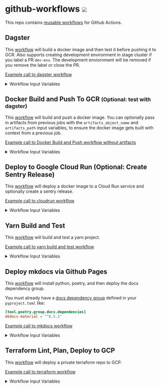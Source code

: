 # github-workflows <a href="https://github.com/20treeAI/github-workflows/releases"><img src="https://img.shields.io/github/v/release/20treeAI/github-workflows?style=plastic&labelColor=484848&color=3CA324&logo=GitHub&logoColor=white"></a>

This repo contains [reusable workflows](https://docs.github.com/en/actions/learn-github-actions/reusing-workflows) for Github Actions.

## Dagster

This [workflow](./.github/workflows/dagster.yml) will build a docker image and then test it before pushing it to GCR. Also supports creating development environment in stage cluster if you label a PR `dev-env`. The development enviornment will be removed if you remove the label or close the PR.

[Example call to dagster workflow](./examples/dagster.yml)

<details>
  <summary>Workflow Input Variables</summary>

| name                               | description                                                                     |  type  | default      | required |
| :--------------------------------- | :------------------------------------------------------------------------------ | :----: | :----------- | :------: |
| image_name                         | Docker image name                                                               | string | None         |   true   |
| branch                             | Git branch used for tagging incremental builds of the Docker image              | string | main         |  false   |
| gcp_project                        | GCP project where GCR/GKE are located for storing/deploying built Docker images | string | None         |   true   |
| gcp_location                       | Location where GKE is located for storing built Docker images                   | string | europe-west4 |  false   |
| cluster_name                       | K8s cluster name on which Dagster jobs are deployed to                          | string | None         |   true   |
| stage_cluster_name                 | K8s stage cluster name on which Dagster jobs are deployed to                    | string | None         |   true   |
| stage_cluster_domain               | FQDN for URL for cluster running dagster                                        | string | None         |   true   |
| stage_auth_domain                  | FQDN for authentication URL for cluster running dagster                         | string | None         |   true   |
| stage_dagster_service_account_name | Development K8s cluster name on which Dagster jobs are deployed to              | string | None         |   true   |
| dagster_version                    | Version of dagster to deploy helm chart for                                     | string | '0.15.10'    |  false   |

#### Input Secrets

These are the GitHub repo secrets you must create ahead of time!

| name                      | description                                                | required |
| :------------------------ | :--------------------------------------------------------- | :------: |
| SSH_KEY                   | SSH key used to access private repos during the build      |   true   |
| GCR_RW_SERVICEACCOUNT_KEY | GCR service account credentials to push/pull Docker images |   true   |

</details>

## Docker Build and Push To GCR <small>(Optional: test with dagster)</small>

This [workflow](./.github/workflows/docker_build_push.yml) will build and push a docker image. You can optionally pass in artifacts from previous jobs with the `artifacts_object_name` and `artifacts_path` input variables, to ensure the docker image gets built with context from a previous job.

[Example call to Docker Build and Push workflow without artifacts](./examples/docker_build_push.yml)

<details>
  <summary>Workflow Input Variables</summary>

| name                  | description                                                                   |  type   | default  | required |
| :-------------------- | :---------------------------------------------------------------------------- | :-----: | :------- | :------: |
| image_name            | Docker image name                                                             | string  | None     |   true   |
| branch                | Git branch used for tagging incremental builds of the Docker image            | string  | main     |   true   |
| gcp_project           | GCP project where GCR is located for storing built Docker images              | string  | None     |   true   |
| artifacts_object_name | Name of the artifacts object to pass to docker build job                      | string  | None     |  false   |
| artifacts_path        | Path to use for the artifacts object                                          | string  | `build/` |  false   |
| test_dagster          | whether or not to test docker image for dagster compatibility                 | boolean | false    |  false   |
| skip_image_push       | whether to skip image push (so that you can test image build without pushing) | boolean | false    |  false   |

#### Input Secrets

These are the GitHub repo secrets you must create ahead of time!

| name                      | description                                                | required |
| :------------------------ | :--------------------------------------------------------- | :------: |
| SSH_KEY                   | SSH key used to access private repos during the build      |   true   |
| GCR_RW_SERVICEACCOUNT_KEY | GCR service account credentials to push/pull Docker images |   true   |

</details>

## Deploy to Google Cloud Run (Optional: Create Sentry Release)

This [workflow](./.github/workflows/cloudrun_deploy_optional_sentry.yml) will deploy a docker image to a Cloud Run service and optionally create a sentry release.

[Example call to cloudrun workflow](./examples/cloudrun_deploy_optional_sentry.yml)

<details>
  <summary>Workflow Input Variables</summary>

| name           | description                                                      |  type   | default        | required |
| :------------- | :--------------------------------------------------------------- | :-----: | :------------- | :------: |
| gcp_project    | GCP project where GCR is located for storing built Docker images | string  | None           |   true   |
| region         | Region to deploy cloudrun app and docker image                   | string  | `europe-west4` |  false   |
| image_name     | Docker image name                                                | string  | None           |   true   |
| image_tag      | Name of Tag for Docker image                                     | string  | None           |  false   |
| service_name   | Name of service to update in Cloud Run                           | string  | None           |   true   |
| sentry_release | Whether or not to create a Sentry release for the this project   | boolean | false          |  false   |
| environment    | Environment to deploy to: stage or prod                          | string  | None           |   true   |

#### Input Secrets

These are the GitHub repo secrets you must create ahead of time!

| name                                 | description                                        | required |
| :----------------------------------- | :------------------------------------------------- | :------: |
| CLOUDRUN_DEPLOYER_SERVICEACCOUNT_KEY | GCP Service Account key for the cloud run deployer |   true   |
| SENTRY_AUTH_TOKEN                    | Token for sentry authentication                    |  false   |

</details>

## Yarn Build and Test

This [workflow](./.github/workflows/yarn_build_test.yml) will build and test a yarn project.

[Example call to yarn build and test workflow](./examples/yarn_build_test.yml)

<details>
  <summary>Workflow Input Variables</summary>

#### Input Secrets

These are the GitHub repo secrets you must create ahead of time!

| name                         | description                                             | required |
| :--------------------------- | :------------------------------------------------------ | :------: |
| REACT_APP_MAPBOX_TOKEN_STAGE | stage mapbox token secret needed at build time for yarn |  false   |
| REACT_APP_MAPBOX_TOKEN_PROD  | prod mapbox token secret needed at build time for yarn  |  false   |

</details>

## Deploy mkdocs via Github Pages

This [workflow](./.github/workflows/deploy_mkdocs.yml) will install python, poetry, and then deploy the docs dependency group.

You must already have a [docs dependency group](https://python-poetry.org/docs/managing-dependencies/#optional-groups) defined in your `pyproject.toml` like:

```toml
[tool.poetry.group.docs.dependencies]
mkdocs-material = "^8.5.1"
```

[Example call to mkdocs workflow](./examples/deploy_mkdocs.yml)

<details>
  <summary>Workflow Input Variables</summary>

| name           | description                      |  type  | default | required |
| :------------- | :------------------------------- | :----: | :------ | :------: |
| python_version | version of python you'd like use | string | '3.10'  |  false   |
| poetry_version | version of poetry you'd like use | string | '1.4.1' |  false   |

</details>


## Terraform Lint, Plan, Deploy to GCP
This [workflow](./.github/workflows/terraform.yml) will deploy a private terraform repo to GCP.

[Example call to terraform workflow](./examples/terraform.yml)

<details>
  <summary>Workflow Input Variables</summary>

| name                | description                                                       | type    | default        | required | 
|:-------------------:|:------------------------------------------------------------------|:-------:|:---------------|:--------:|
| terraform_workspace | The terraform workspace you'd like to plan and deploy changes to  | string  | None           | true     |

#### Input Secrets
These are the GitHub repo secrets you must create ahead of time!

| name                             | description                                                                 | required  | 
|:--------------------------------:|:----------------------------------------------------------------------------|:---------:|
| SSH_KEY                          | SSH key used to access private repos during the build                       | true      |
| GCP_TERRAFORM_SERVICE_ACCOUNT_KEY| service account credentials to deploy your terraform infra                  | true      |
| TF_GITHUB_APP_ID                 | ID of App for authenticating via the Github Terraform provider              | false     |
| TF_GITHUB_APP_INSTALLATION_ID    | Installation ID of App for authenticating via the Github Terraform provider | false     |
| TF_GITHUB_APP_PEM_FILE           | PEM file of App for authenticating via the Github Terraform provider        | false     |

</details>
